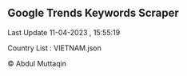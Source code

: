 

## Google Trends Keywords Scraper 
 
Last Update 11-04-2023 , 15:55:19

Country List :
VIETNAM.json



© Abdul Muttaqin 
